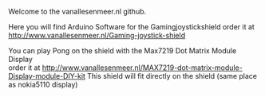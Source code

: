 Welcome to the vanallesenmeer.nl github.

Here you will find Arduino Software for the Gamingjoystickshield 
order it at http://www.vanallesenmeer.nl/Gaming-joystick-shield

You can play Pong on the shield with the Max7219 Dot Matrix Module Display  
order it at http://www.vanallesenmeer.nl/MAX7219-dot-matrix-module-Display-module-DIY-kit
This shield will fit directly on the shield (same place as nokia5110 display)

